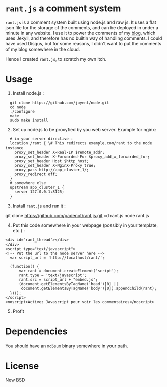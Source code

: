 # `rant.js` a comment system

`rant.js` is a comment system built using node.js and raw js. It uses a flat
json file for the storage of the comments, and can be deployed in under a minute
in any website. I use it to power the comments of my
[blog](http://blog.paul.cx), which uses Jekyll, and therefore has no builtin way
of handling comments. I could have used Disqus, but for some reasons, I didn't
want to put the comments of my blog somewhere in the cloud.

Hence I created `rant.js`, to scratch my own itch.

# Usage
1. Install node.js :
```
  git clone https://github.com/joyent/node.git
  cd node
  ./configure
  make
  sudo make install
```

2. Set up node.js to be proxyfied by you web server. Example for nginx:

```
  # in your server directive :
  location /rant { \# This redirects example.com/rant to the node instance
    proxy_set_header X-Real-IP $remote_addr;
    proxy_set_header X-Forwarded-For $proxy_add_x_forwarded_for;
    proxy_set_header Host $http_host;
    proxy_set_header X-NginX-Proxy true;
    proxy_pass http://app_cluster_1/;
    proxy_redirect off;
  }
  # somewhere else
  upstream app_cluster_1 {
    server 127.0.0.1:8125;
  }
```
3. Install `rant.js` and run it :

  git clone https://github.com/padenot/rant.js.git
  cd rant.js
  node rant.js

4. Put this code somewhere in your webpage (possibly in your template, etc.) :

```
<div id="rant_thread"></div>
</div>
<script type="text/javascript">
<!-- Put the url to the node server here -->
  var script_url = 'http://localhost/rant/'; 

  (function() {
      var rant = document.createElement('script');
      rant.type = 'text/javascript';
      rant.src = script_url + "embed.js";
      (document.getElementsByTagName('head')[0] ||
       document.getElementsByTagName('body')[0]).appendChild(rant);
  })();
</script>
<noscript>Activez Javascript pour voir les commentaires</noscript>
```
5. Profit

# Dependencies
You should have an `md5sum` binary somewhere in your path.

# License
New BSD
